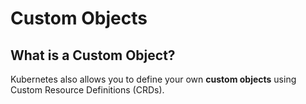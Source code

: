 
# Custom Objects

## What is a Custom Object?

Kubernetes also allows you to define your own **custom objects** using Custom Resource Definitions (CRDs).
